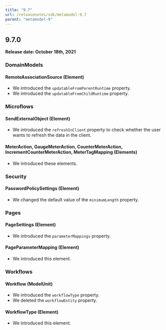 ```yaml
---
title: "9.7"
url: /releasenotes/sdk/metamodel-9.7
parent: "metamodel-9"
---
```


## 9.7.0

**Release date: October 18th, 2021**

### DomainModels

#### RemoteAssociationSource (Element)

* We introduced the `updatableFromParentRuntime` property. 
* We introduced the `updatableFromChildRuntime` property. 

### Microflows

#### SendExternalObject (Element)

* We introduced the `refreshInClient` property to check whether the user wants to refresh the data in the client.

#### MeterAction, GaugeMeterAction, CounterMeterAction, IncrementCounterMeterAction, MeterTagMapping (Elements)

* We introduced these elements.

### Security

#### PasswordPolicySettings (Element)

* We changed the default value of the `minimumLength` property.

### Pages

#### PageSettings (Element)

* We introduced the `parameterMappings` property. 

#### PageParameterMapping (Element)

* We introduced this element. 

### Workflows

#### Workflow (ModelUnit)

* We introduced the `workflowType` property. 
* We deleted the `workflowEntity` property. 

#### WorkflowType (Element)

* We introduced this element. 

